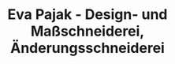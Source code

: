 ---
title: "Eva Pajak - Design- und Maßschneiderei, Änderungsschneiderei"
url: /geesthacht/eva-pajak-design-und-massschneiderei-aenderungsschneiderei/
shop: Schneiderei
---